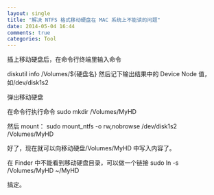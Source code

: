 ```yaml
---
layout: single
title: "解决 NTFS 格式移动硬盘在 MAC 系统上不能读的问题"
date: 2014-05-04 16:44
comments: true
categories: Tool
---
```


插上移动硬盘后，在命令行终端里输入命令

diskutil info /Volumes/${硬盘名}
然后记下输出结果中的 Device Node 值，如/dev/disk1s2

弹出移动硬盘

在命令行执行命令 sudo mkdir /Volumes/MyHD

然后 mount：
sudo mount_ntfs -o rw,nobrowse /dev/disk1s2 /Volumes/MyHD

好了，现在就可以向移动硬盘/Volumes/MyHD 中写入内容了。

在 Finder 中不能看到移动硬盘目录，可以做一个链接
sudo ln -s /Volumes/MyHD ~/MyHD

搞定。
